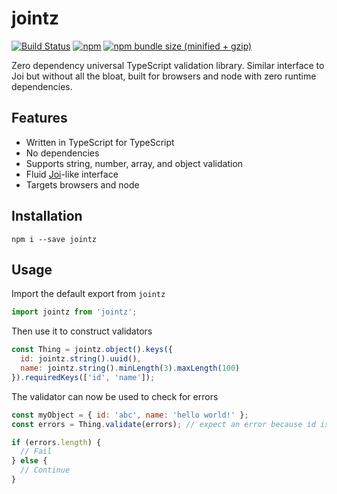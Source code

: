 # jointz
[![Build Status](https://travis-ci.org/moodysalem/jointz.svg?branch=master)](https://travis-ci.org/moodysalem/jointz)
[![npm](https://img.shields.io/npm/v/jointz.svg)](https://www.npmjs.com/package/jointz)
[![npm bundle size (minified + gzip)](https://img.shields.io/bundlephobia/minzip/jointz.svg)](https://bundlephobia.com/result?p=jointz)




Zero dependency universal TypeScript validation library. Similar interface to Joi but without all the bloat, built for browsers and node with zero runtime dependencies.

## Features

- Written in TypeScript for TypeScript
- No dependencies
- Supports string, number, array, and object validation
- Fluid [Joi](https://github.com/hapijs/joi)-like interface
- Targets browsers and node

## Installation
`npm i --save jointz`

## Usage
Import the default export from `jointz`

```js
import jointz from 'jointz';
``` 

Then use it to construct validators

```js
const Thing = jointz.object().keys({
  id: jointz.string().uuid(),
  name: jointz.string().minLength(3).maxLength(100)
}).requiredKeys(['id', 'name']);
```

The validator can now be used to check for errors

```js
const myObject = { id: 'abc', name: 'hello world!' };
const errors = Thing.validate(errors); // expect an error because id is not a uuid

if (errors.length) {
  // Fail
} else {
  // Continue
}
```
